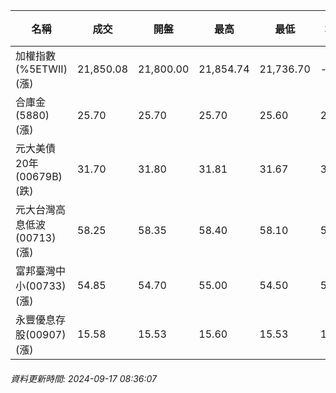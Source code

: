 | 名稱 | 成交 | 開盤 | 最高 | 最低 | 均價 | 成交金額(億) | 昨收 | 漲跌幅 | 漲跌 | 總量 | 昨量 | 振幅 |
| -------- | -------- | -------- | -------- |-------- | -------- | -------- |-------- |-------- |-------- | -------- | -------- |-------- |
|加權指數(%5ETWII) (漲)|21,850.08|21,800.00|21,854.74|21,736.70|-|2,319.63|21,759.65|0.42%|90.43|6,071,949|0|0.54%|
|合庫金(5880) (漲)|25.70|25.70|25.70|25.60|25.66|1.48|25.65|0.19%|0.05|5,779|3,175|0.39%|
|元大美債20年(00679B) (跌)|31.70|31.80|31.81|31.67|31.71|27.67|31.84|0.44%|0.14|87,274|69,727|0.44%|
|元大台灣高息低波(00713) (漲)|58.25|58.35|58.40|58.10|58.22|13.62|58.15|0.17%|0.10|23,393|12,839|0.52%|
|富邦臺灣中小(00733) (漲)|54.85|54.70|55.00|54.50|54.74|0.522|54.65|0.37%|0.20|954|974|0.91%|
|永豐優息存股(00907) (漲)|15.58|15.53|15.60|15.53|15.55|0.226|15.53|0.32%|0.05|1,453|2,210|0.45%|
###### 資料更新時間: 2024-09-17 08:36:07